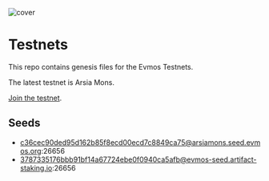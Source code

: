 ![cover](https://user-images.githubusercontent.com/8366960/136831207-5621f14c-1505-4ada-8b1e-13d0515709a4.png)

# Testnets

This repo contains genesis files for the Evmos Testnets.

The latest testnet is Arsia Mons.

[Join the testnet](https://evmos.dev/testnet/join.html).

## Seeds

- c36cec90ded95d162b85f8ecd00ecd7c8849ca75@arsiamons.seed.evmos.org:26656
- 3787335176bbb91bf14a67724ebe0f0940ca5afb@evmos-seed.artifact-staking.io:26656

